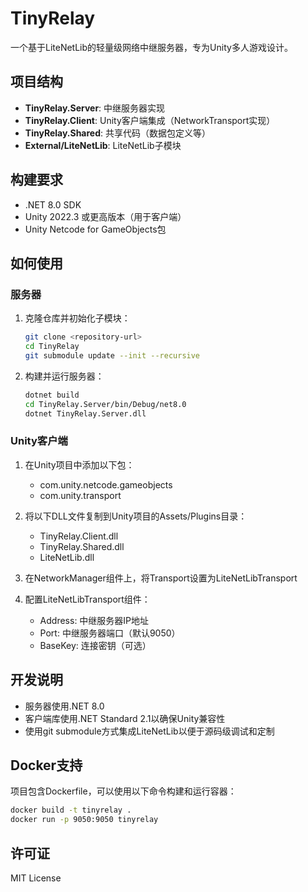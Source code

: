 # TinyRelay

一个基于LiteNetLib的轻量级网络中继服务器，专为Unity多人游戏设计。

## 项目结构

- **TinyRelay.Server**: 中继服务器实现
- **TinyRelay.Client**: Unity客户端集成（NetworkTransport实现）
- **TinyRelay.Shared**: 共享代码（数据包定义等）
- **External/LiteNetLib**: LiteNetLib子模块

## 构建要求

- .NET 8.0 SDK
- Unity 2022.3 或更高版本（用于客户端）
- Unity Netcode for GameObjects包

## 如何使用

### 服务器

1. 克隆仓库并初始化子模块：
   ```bash
   git clone <repository-url>
   cd TinyRelay
   git submodule update --init --recursive
   ```

2. 构建并运行服务器：
   ```bash
   dotnet build
   cd TinyRelay.Server/bin/Debug/net8.0
   dotnet TinyRelay.Server.dll
   ```

### Unity客户端

1. 在Unity项目中添加以下包：
   - com.unity.netcode.gameobjects
   - com.unity.transport

2. 将以下DLL文件复制到Unity项目的Assets/Plugins目录：
   - TinyRelay.Client.dll
   - TinyRelay.Shared.dll
   - LiteNetLib.dll

3. 在NetworkManager组件上，将Transport设置为LiteNetLibTransport

4. 配置LiteNetLibTransport组件：
   - Address: 中继服务器IP地址
   - Port: 中继服务器端口（默认9050）
   - BaseKey: 连接密钥（可选）

## 开发说明

- 服务器使用.NET 8.0
- 客户端库使用.NET Standard 2.1以确保Unity兼容性
- 使用git submodule方式集成LiteNetLib以便于源码级调试和定制

## Docker支持

项目包含Dockerfile，可以使用以下命令构建和运行容器：

```bash
docker build -t tinyrelay .
docker run -p 9050:9050 tinyrelay
```

## 许可证

MIT License 